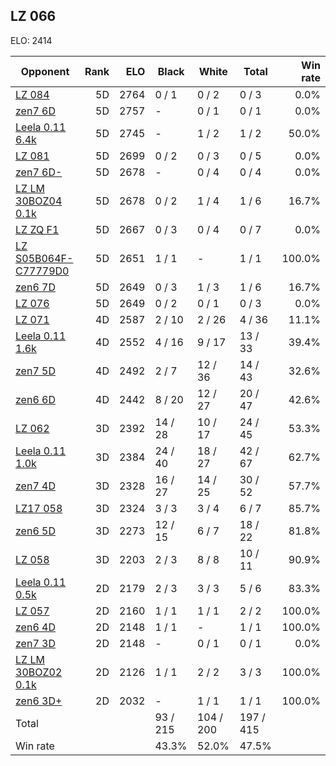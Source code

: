 ## LZ 066 ##

ELO: 2414

Opponent | Rank | ELO | Black | White | Total | Win rate
---------|-----:|----:|-------|-------|-------|-------:
[LZ 084](LZ%20084.md) | 5D | 2764 | 0 / 1 | 0 / 2 | 0 / 3 | 0.0%
[zen7 6D](zen7%206D.md) | 5D | 2757 | - | 0 / 1 | 0 / 1 | 0.0%
[Leela 0.11 6.4k](Leela%200.11%206.4k.md) | 5D | 2745 | - | 1 / 2 | 1 / 2 | 50.0%
[LZ 081](LZ%20081.md) | 5D | 2699 | 0 / 2 | 0 / 3 | 0 / 5 | 0.0%
[zen7 6D-](zen7%206D-.md) | 5D | 2678 | - | 0 / 4 | 0 / 4 | 0.0%
[LZ LM 30BOZ04 0.1k](LZ%20LM%2030BOZ04%200.1k.md) | 5D | 2678 | 0 / 2 | 1 / 4 | 1 / 6 | 16.7%
[LZ ZQ F1](LZ%20ZQ%20F1.md) | 5D | 2667 | 0 / 3 | 0 / 4 | 0 / 7 | 0.0%
[LZ S05B064F-C77779D0](LZ%20S05B064F-C77779D0.md) | 5D | 2651 | 1 / 1 | - | 1 / 1 | 100.0%
[zen6 7D](zen6%207D.md) | 5D | 2649 | 0 / 3 | 1 / 3 | 1 / 6 | 16.7%
[LZ 076](LZ%20076.md) | 5D | 2649 | 0 / 2 | 0 / 1 | 0 / 3 | 0.0%
[LZ 071](LZ%20071.md) | 4D | 2587 | 2 / 10 | 2 / 26 | 4 / 36 | 11.1%
[Leela 0.11 1.6k](Leela%200.11%201.6k.md) | 4D | 2552 | 4 / 16 | 9 / 17 | 13 / 33 | 39.4%
[zen7 5D](zen7%205D.md) | 4D | 2492 | 2 / 7 | 12 / 36 | 14 / 43 | 32.6%
[zen6 6D](zen6%206D.md) | 4D | 2442 | 8 / 20 | 12 / 27 | 20 / 47 | 42.6%
[LZ 062](LZ%20062.md) | 3D | 2392 | 14 / 28 | 10 / 17 | 24 / 45 | 53.3%
[Leela 0.11 1.0k](Leela%200.11%201.0k.md) | 3D | 2384 | 24 / 40 | 18 / 27 | 42 / 67 | 62.7%
[zen7 4D](zen7%204D.md) | 3D | 2328 | 16 / 27 | 14 / 25 | 30 / 52 | 57.7%
[LZ17 058](LZ17%20058.md) | 3D | 2324 | 3 / 3 | 3 / 4 | 6 / 7 | 85.7%
[zen6 5D](zen6%205D.md) | 3D | 2273 | 12 / 15 | 6 / 7 | 18 / 22 | 81.8%
[LZ 058](LZ%20058.md) | 3D | 2203 | 2 / 3 | 8 / 8 | 10 / 11 | 90.9%
[Leela 0.11 0.5k](Leela%200.11%200.5k.md) | 2D | 2179 | 2 / 3 | 3 / 3 | 5 / 6 | 83.3%
[LZ 057](LZ%20057.md) | 2D | 2160 | 1 / 1 | 1 / 1 | 2 / 2 | 100.0%
[zen6 4D](zen6%204D.md) | 2D | 2148 | 1 / 1 | - | 1 / 1 | 100.0%
[zen7 3D](zen7%203D.md) | 2D | 2148 | - | 0 / 1 | 0 / 1 | 0.0%
[LZ LM 30BOZ02 0.1k](LZ%20LM%2030BOZ02%200.1k.md) | 2D | 2126 | 1 / 1 | 2 / 2 | 3 / 3 | 100.0%
[zen6 3D+](zen6%203D+.md) | 2D | 2032 | - | 1 / 1 | 1 / 1 | 100.0%
Total | | | 93 / 215 | 104 / 200 | 197 / 415 | 
Win rate| | | 43.3% | 52.0% | 47.5% | 
